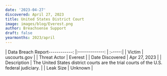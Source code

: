 ```yaml
---
date: '2023-04-27'
discovered: April 27, 2023
title: United States District Court
image: images/blog/Everest.png
author: Breachsense Support
draft: false
yearmonths: 2023/april
---
```


| Data Breach Report------------:     |:-------------:    | :-----:|
| Victim      | uscourts.gov      | 
| Threat Actor      | Everest      | 
| Date Discovered      | Apr 27, 2023      | 
| Description      | The United States district courts are the trial courts of the U.S. federal judiciary.      | 
| Leak Size      | Unknown      | 

